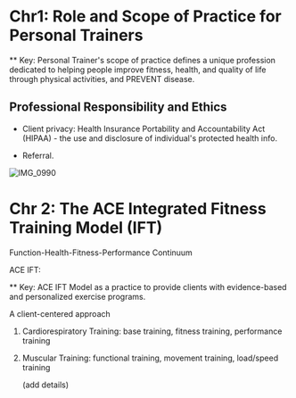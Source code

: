 # Chr1: Role and Scope of Practice for Personal Trainers

** Key: Personal Trainer's scope of practice defines a unique profession dedicated to helping people improve fitness, health, and quality of life through physical activities, and PREVENT disease.

## Professional Responsibility and Ethics

- Client privacy: Health Insurance Portability and Accountability Act (HIPAA) - the use and disclosure of individual's protected health info.

- Referral. 

![IMG_0990](https://github.com/Shantang3/ACE-CPT-Notes/assets/25567822/369651f0-b715-4067-b129-7f51f4009f7d)


# Chr 2: The ACE Integrated Fitness Training Model (IFT)

Function-Health-Fitness-Performance Continuum

ACE IFT: 

** Key: ACE IFT Model as a practice to provide clients with evidence-based and personalized exercise programs.

A client-centered approach

1. Cardiorespiratory Training: base training, fitness training, performance training

2. Muscular Training: functional training, movement training, load/speed training

   (add details)
